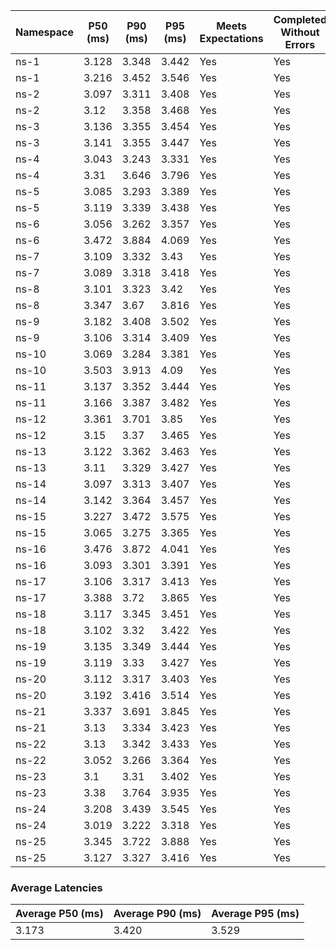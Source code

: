 | Namespace | P50 (ms) | P90 (ms) | P95 (ms) | Meets Expectations | Completed Without Errors |
|-----------|----------|----------|----------|--------------------|--------------------------|
| ns-1 | 3.128 | 3.348 | 3.442 | Yes | Yes |
| ns-1 | 3.216 | 3.452 | 3.546 | Yes | Yes |
| ns-2 | 3.097 | 3.311 | 3.408 | Yes | Yes |
| ns-2 | 3.12 | 3.358 | 3.468 | Yes | Yes |
| ns-3 | 3.136 | 3.355 | 3.454 | Yes | Yes |
| ns-3 | 3.141 | 3.355 | 3.447 | Yes | Yes |
| ns-4 | 3.043 | 3.243 | 3.331 | Yes | Yes |
| ns-4 | 3.31 | 3.646 | 3.796 | Yes | Yes |
| ns-5 | 3.085 | 3.293 | 3.389 | Yes | Yes |
| ns-5 | 3.119 | 3.339 | 3.438 | Yes | Yes |
| ns-6 | 3.056 | 3.262 | 3.357 | Yes | Yes |
| ns-6 | 3.472 | 3.884 | 4.069 | Yes | Yes |
| ns-7 | 3.109 | 3.332 | 3.43 | Yes | Yes |
| ns-7 | 3.089 | 3.318 | 3.418 | Yes | Yes |
| ns-8 | 3.101 | 3.323 | 3.42 | Yes | Yes |
| ns-8 | 3.347 | 3.67 | 3.816 | Yes | Yes |
| ns-9 | 3.182 | 3.408 | 3.502 | Yes | Yes |
| ns-9 | 3.106 | 3.314 | 3.409 | Yes | Yes |
| ns-10 | 3.069 | 3.284 | 3.381 | Yes | Yes |
| ns-10 | 3.503 | 3.913 | 4.09 | Yes | Yes |
| ns-11 | 3.137 | 3.352 | 3.444 | Yes | Yes |
| ns-11 | 3.166 | 3.387 | 3.482 | Yes | Yes |
| ns-12 | 3.361 | 3.701 | 3.85 | Yes | Yes |
| ns-12 | 3.15 | 3.37 | 3.465 | Yes | Yes |
| ns-13 | 3.122 | 3.362 | 3.463 | Yes | Yes |
| ns-13 | 3.11 | 3.329 | 3.427 | Yes | Yes |
| ns-14 | 3.097 | 3.313 | 3.407 | Yes | Yes |
| ns-14 | 3.142 | 3.364 | 3.457 | Yes | Yes |
| ns-15 | 3.227 | 3.472 | 3.575 | Yes | Yes |
| ns-15 | 3.065 | 3.275 | 3.365 | Yes | Yes |
| ns-16 | 3.476 | 3.872 | 4.041 | Yes | Yes |
| ns-16 | 3.093 | 3.301 | 3.391 | Yes | Yes |
| ns-17 | 3.106 | 3.317 | 3.413 | Yes | Yes |
| ns-17 | 3.388 | 3.72 | 3.865 | Yes | Yes |
| ns-18 | 3.117 | 3.345 | 3.451 | Yes | Yes |
| ns-18 | 3.102 | 3.32 | 3.422 | Yes | Yes |
| ns-19 | 3.135 | 3.349 | 3.444 | Yes | Yes |
| ns-19 | 3.119 | 3.33 | 3.427 | Yes | Yes |
| ns-20 | 3.112 | 3.317 | 3.403 | Yes | Yes |
| ns-20 | 3.192 | 3.416 | 3.514 | Yes | Yes |
| ns-21 | 3.337 | 3.691 | 3.845 | Yes | Yes |
| ns-21 | 3.13 | 3.334 | 3.423 | Yes | Yes |
| ns-22 | 3.13 | 3.342 | 3.433 | Yes | Yes |
| ns-22 | 3.052 | 3.266 | 3.364 | Yes | Yes |
| ns-23 | 3.1 | 3.31 | 3.402 | Yes | Yes |
| ns-23 | 3.38 | 3.764 | 3.935 | Yes | Yes |
| ns-24 | 3.208 | 3.439 | 3.545 | Yes | Yes |
| ns-24 | 3.019 | 3.222 | 3.318 | Yes | Yes |
| ns-25 | 3.345 | 3.722 | 3.888 | Yes | Yes |
| ns-25 | 3.127 | 3.327 | 3.416 | Yes | Yes |

### Average Latencies
| Average P50 (ms) | Average P90 (ms) | Average P95 (ms) |
|------------------|------------------|------------------|
| 3.173 | 3.420 | 3.529 |
